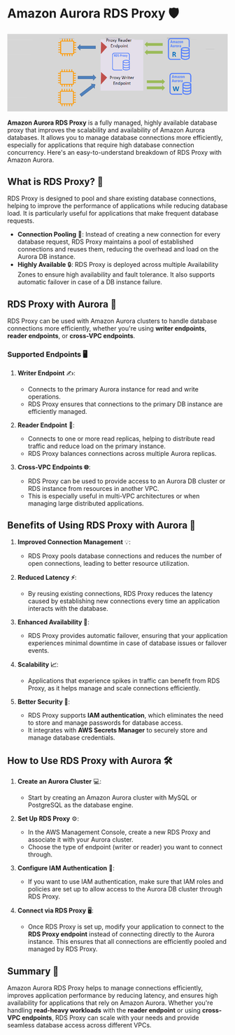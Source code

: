 # **Amazon Aurora RDS Proxy 🛡️**

![Aurora with RDS Proxy](images/aurora-with-rds-proxy.png)

**Amazon Aurora RDS Proxy** is a fully managed, highly available database proxy that improves the scalability and availability of Amazon Aurora databases. It allows you to manage database connections more efficiently, especially for applications that require high database connection concurrency. Here's an easy-to-understand breakdown of RDS Proxy with Amazon Aurora.

## **What is RDS Proxy? 🔄**

RDS Proxy is designed to pool and share existing database connections, helping to improve the performance of applications while reducing database load. It is particularly useful for applications that make frequent database requests.

- **Connection Pooling** 🔄: Instead of creating a new connection for every database request, RDS Proxy maintains a pool of established connections and reuses them, reducing the overhead and load on the Aurora DB instance.
- **Highly Available** 🔒: RDS Proxy is deployed across multiple Availability Zones to ensure high availability and fault tolerance. It also supports automatic failover in case of a DB instance failure.

## **RDS Proxy with Aurora 📝**

RDS Proxy can be used with Amazon Aurora clusters to handle database connections more efficiently, whether you're using **writer endpoints**, **reader endpoints**, or **cross-VPC endpoints**.

### **Supported Endpoints** 🖥️

1. **Writer Endpoint** ✍️:

   - Connects to the primary Aurora instance for read and write operations.
   - RDS Proxy ensures that connections to the primary DB instance are efficiently managed.

2. **Reader Endpoint** 👀:

   - Connects to one or more read replicas, helping to distribute read traffic and reduce load on the primary instance.
   - RDS Proxy balances connections across multiple Aurora replicas.

3. **Cross-VPC Endpoints 🌐**:
   - RDS Proxy can be used to provide access to an Aurora DB cluster or RDS instance from resources in another VPC.
   - This is especially useful in multi-VPC architectures or when managing large distributed applications.

## **Benefits of Using RDS Proxy with Aurora 🌟**

1. **Improved Connection Management** 💡:

   - RDS Proxy pools database connections and reduces the number of open connections, leading to better resource utilization.

2. **Reduced Latency ⚡**:

   - By reusing existing connections, RDS Proxy reduces the latency caused by establishing new connections every time an application interacts with the database.

3. **Enhanced Availability 🚀**:

   - RDS Proxy provides automatic failover, ensuring that your application experiences minimal downtime in case of database issues or failover events.

4. **Scalability 📈**:

   - Applications that experience spikes in traffic can benefit from RDS Proxy, as it helps manage and scale connections efficiently.

5. **Better Security 🔐**:
   - RDS Proxy supports **IAM authentication**, which eliminates the need to store and manage passwords for database access.
   - It integrates with **AWS Secrets Manager** to securely store and manage database credentials.

## **How to Use RDS Proxy with Aurora 🛠️**

1. **Create an Aurora Cluster** 💻:

   - Start by creating an Amazon Aurora cluster with MySQL or PostgreSQL as the database engine.

2. **Set Up RDS Proxy** ⚙️:

   - In the AWS Management Console, create a new RDS Proxy and associate it with your Aurora cluster.
   - Choose the type of endpoint (writer or reader) you want to connect through.

3. **Configure IAM Authentication** 🔑:

   - If you want to use IAM authentication, make sure that IAM roles and policies are set up to allow access to the Aurora DB cluster through RDS Proxy.

4. **Connect via RDS Proxy** 🖥️:
   - Once RDS Proxy is set up, modify your application to connect to the **RDS Proxy endpoint** instead of connecting directly to the Aurora instance. This ensures that all connections are efficiently pooled and managed by RDS Proxy.

## **Summary 🌟**

Amazon Aurora RDS Proxy helps to manage connections efficiently, improves application performance by reducing latency, and ensures high availability for applications that rely on Amazon Aurora. Whether you're handling **read-heavy workloads** with the **reader endpoint** or using **cross-VPC endpoints**, RDS Proxy can scale with your needs and provide seamless database access across different VPCs.
